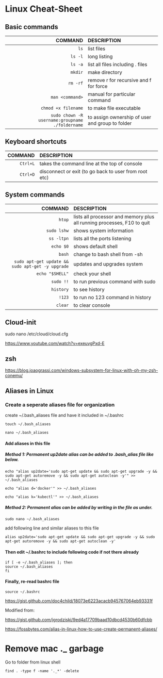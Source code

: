 # Linux Cheat-Sheet

## Basic commands
COMMAND | DESCRIPTION
---:|:---
`ls` | list files
`ls -l` | long listing
`ls -a` | list all files including . files
`mkdir` | make directory
`rm -rf` | remove r for recursive and f for force
`man <command>` | manual for particular command
`chmod +x filename` | to make file executable
`sudo chown -R username:groupname ./foldername` |to assign ownership of user and group to folder

## Keyboard shortcuts
COMMAND | DESCRIPTION
---:|:---
`Ctrl+L` | takes the command line at the top of console
`Ctrl+D` | disconnect or exit (to go back to user from root etc)

## System commands
COMMAND | DESCRIPTION
---:|:---
`htop` | lists all processor and memory plus all running processes, F10 to quit
`sudo lshw` | shows system information
`ss -ltpn`| lists all the ports listening
`echo $0` | shows default shell
`bash` | change to bash shell from -sh
`sudo apt-get update && sudo apt-get -y upgrade` | updates and upgrades system
`echo "$SHELL"`| check your shell
`sudo !!` | to run previous command with sudo
`history` | to see history
`!123` | to run no 123 command in history
`clear` | to clear console


## Cloud-init
sudo nano /etc/cloud/cloud.cfg

https://www.youtube.com/watch?v=exeuvgPxd-E


## zsh

https://blog.joaograssi.com/windows-subsystem-for-linux-with-oh-my-zsh-conemu/

## Aliases in Linux
### Create a seperate aliases file for organization

create ~/.bash_aliases file and have it included in ~/.bashrc

```
touch ~/.bash_aliases

nano ~/.bash_aliases
```
#### Add aliases in this file 
##### Method 1: Permanent up2date alias can be added to .bash_alias file like below.

```
echo "alias up2date='sudo apt-get update && sudo apt-get upgrade -y && sudo apt-get autoremove -y && sudo apt-get autoclean -y'" >> ~/.bash_aliases
```
```
echo "alias d='docker'" >> ~/.bash_aliases
```
```
echo "alias k='kubectl'" >> ~/.bash_aliases
```
##### Method 2: Permanent alias can be added by writing in the file as under.

```
sudo nano ~/.bash_aliases

```
add following line and similar aliases to this file
```
alias up2date='sudo apt-get update && sudo apt-get upgrade -y && sudo apt-get autoremove -y && sudo apt-get autoclean -y'
```

#### Then edit ~/.bashrc to include following code if not there already

```
if [ -e ~/.bash_aliases ]; then
source ~/.bash_aliases
fi
```


#### Finally, re-read bashrc file

```
source ~/.bashrc
```


https://gist.github.com/doc4child/18073e6223acacb945767064eb93331f

Modified from:

https://gist.github.com/jgrodziski/9ed4a17709baad10dbcd4530b60dfcbb

https://fossbytes.com/alias-in-linux-how-to-use-create-permanent-aliases/




# Remove mac ._ garbage

Go to folder from linux shell

```
find . -type f -name '._*' -delete
````
